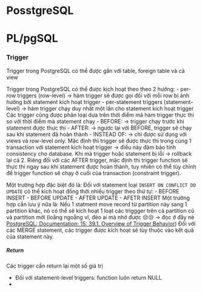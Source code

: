 # PosstgreSQL


# PL/pgSQL
### Trigger

Trigger trong PostgreSQL có thể được gắn với table, foreign table và cả view

Trigger trong PostgreSQL có thể được kịch hoạt theo theo 2 hướng:
	- per-row triggers (row-level) -> hàm trigger sẽ được gọi đối vỡi mỗi row bị ảnh hưởng bởi statement kích hoạt trigger
	- per-statement triggers (statement-level) -> hàm trigger chạy duy nhất một lần cho statement kích hoạt trigger
Các trigger cũng được phân loại dựa trên thời điểm mà hàm trigger thực thi so với thời điểm mà statement chạy
	- BEFORE: -> trigger chạy trước khi statement được thực thi
	- AFTER: -> ngược lại với BEFORE, trigger sẽ chạy sau khi statement đã hoàn thành
	- INSTEAD OF: -> chỉ được sử dụng với views và row-level only. 
Mặc định thì trigger sẽ được thực thi trong cùng 1 transaction với statement kích hoạt trigger -> điều này đảm bảo tính consistency cho database. Khi mà trigger hoặc statement bị lỗi -> rollback lại cả 2. Riêng đối với các AFTER trigger, mặc định thì trigger function sẽ thực thi ngay sau khi statement được hoàn thành, tuy nhiên có thể tùy chỉnh để trigger function sẽ chạy ở cuối của transaction (constraint trigger). 

Một trường hợp đặc biệt đó là: Đối với statement loại `INSERT ON CONFLICT DO UPDATE` có thể kích hoạt đồng thời nhiều trigger theo thứ tự:
	- BEFORE INSERT
	- BEFORE UPDATE
	- AFTER UPDATE
	- AFETR INSERT
Một trường hợp cần lưu ý nữa là: Nếu 1 statment move record từ partition này sang 1 partition khác, nó có thể sẽ kích hoạt 1 loạt các triggger trên cả partition cũ và partition mới (loằng ngoằng vl, đéo ai mà nhớ được 😒😒 -> đọc ở đây nè [PostgreSQL: Documentation: 15: 39.1. Overview of Trigger Behavior](https://www.postgresql.org/docs/current/trigger-definition.html))
Đối với các MERGE statement, các trigger được kích hoạt sẽ tùy thuộc vào kết quả của statement này.
##### Return
Các trigger cần return lại một số giá trị
- Đối với statement-level triggers: function luôn return NULL
- 